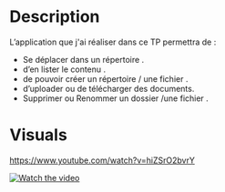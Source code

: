 # Description

L’application que  j'ai réaliser dans ce TP permettra de  :


 - Se déplacer dans un répertoire .
 - d’en lister le contenu . 
 - de pouvoir créer un répertoire / une fichier .
 - d’uploader ou de télécharger des documents.
 - Supprimer ou Renommer un dossier /une fichier .
 
# Visuals
https://www.youtube.com/watch?v=hiZSrO2bvrY

[![Watch the video](https://img.youtube.com/vi/hiZSrO2bvrY/maxresdefault.jpg)](https://youtu.be/hiZSrO2bvrY)
